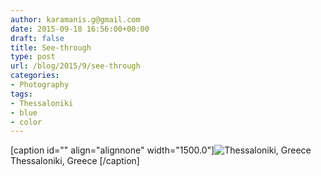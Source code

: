 ```yaml
---
author: karamanis.g@gmail.com
date: 2015-09-18 16:56:00+00:00
draft: false
title: See-through
type: post
url: /blog/2015/9/see-through
categories:
- Photography
tags:
- Thessaloniki
- blue
- color
---
```


[caption id="" align="alignnone" width="1500.0"]![ Thessaloniki, Greece ](/images/2015-09-18-20159see-through/image-asset.jpeg)
 Thessaloniki, Greece [/caption]
